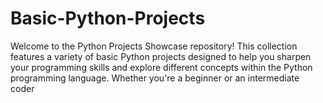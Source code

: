 # Basic-Python-Projects
Welcome to the Python Projects Showcase repository! This collection features a variety of basic Python projects designed to help you sharpen your programming skills and explore different concepts within the Python programming language. Whether you're a beginner or an intermediate coder
